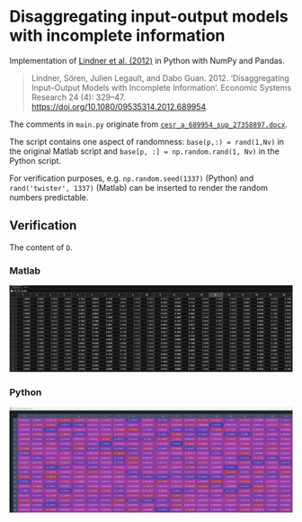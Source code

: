 # Disaggregating input-output models with incomplete information

Implementation of [Lindner et al. (2012)](https://www.tandfonline.com/doi/suppl/10.1080/09535314.2012.689954) in Python with NumPy and Pandas.

> Lindner, Sören, Julien Legault, and Dabo Guan. 2012. ‘Disaggregating Input–Output Models with Incomplete Information’. Economic Systems Research 24 (4): 329–47. https://doi.org/10.1080/09535314.2012.689954.

The comments in `main.py` originate from [`cesr_a_689954_sup_27358897.docx`](https://www.tandfonline.com/doi/suppl/10.1080/09535314.2012.689954).

The script contains one aspect of randomness: `base(p,:) = rand(1,Nv)` in the original Matlab script and `base[p, :] = np.random.rand(1, Nv)` in the Python script.

For verification purposes, e.g. `np.random.seed(1337)` (Python) and `rand('twister', 1337)` (Matlab) can be inserted to render the random numbers predictable.

## Verification
The content of `D`.
### Matlab
![main.m](./verification/main.m.png)
### Python
![main.m](./verification/main.py.png)